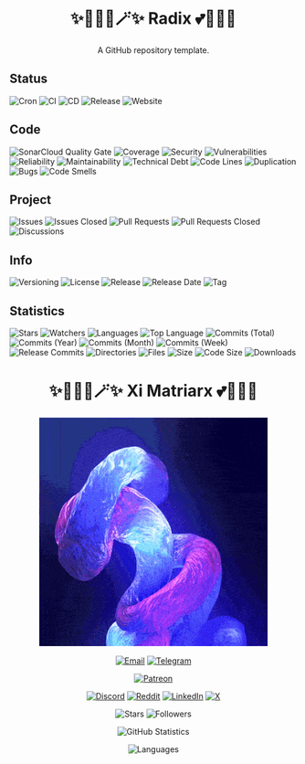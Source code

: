 <h1 align="center">✨🧚🏻‍♀️🪄✨ Radix 💕🦄🌈🏰</h1>

<p align="center">A GitHub repository template.</p>

## Status

<img src="https://github.com/XiMatriarx/radix/actions/workflows/cron.yml/badge.svg" alt="Cron">
<img src="https://github.com/XiMatriarx/radix/actions/workflows/ci.yml/badge.svg" alt="CI">
<img src="https://github.com/XiMatriarx/radix/actions/workflows/cd.yml/badge.svg" alt="CD">
<img src="https://github.com/XiMatriarx/radix/actions/workflows/release.yml/badge.svg" alt="Release">
<img src="https://img.shields.io/website?url=https%3A%2F%2Fximatriarx.io&up_message=Up&up_color=800080&down_message=Down&down_color=008080&style=flat&logo=GitHub&label=Website&labelColor=404040" alt="Website">

## Code

<img src="https://sonarcloud.io/api/project_badges/measure?project=XiMatriarx_radix&metric=alert_status" alt="SonarCloud Quality Gate">
<img src="https://sonarcloud.io/api/project_badges/measure?project=XiMatriarx_radix&metric=coverage" alt="Coverage">
<img src="https://sonarcloud.io/api/project_badges/measure?project=XiMatriarx_radix&metric=security_rating" alt="Security">
<img src="https://sonarcloud.io/api/project_badges/measure?project=XiMatriarx_radix&metric=vulnerabilities" alt="Vulnerabilities">
<img src="https://sonarcloud.io/api/project_badges/measure?project=XiMatriarx_radix&metric=reliability_rating" alt="Reliability">
<img src="https://sonarcloud.io/api/project_badges/measure?project=XiMatriarx_radix&metric=sqale_rating" alt="Maintainability">

<img src="https://sonarcloud.io/api/project_badges/measure?project=XiMatriarx_radix&metric=sqale_index" alt="Technical Debt">
<img src="https://sonarcloud.io/api/project_badges/measure?project=XiMatriarx_radix&metric=ncloc" alt="Code Lines">
<img src="https://sonarcloud.io/api/project_badges/measure?project=XiMatriarx_radix&metric=duplicated_lines_density" alt="Duplication">
<img src="https://sonarcloud.io/api/project_badges/measure?project=XiMatriarx_radix&metric=bugs" alt="Bugs">
<img src="https://sonarcloud.io/api/project_badges/measure?project=XiMatriarx_radix&metric=code_smells" alt="Code Smells">

## Project

<img src="https://img.shields.io/github/issues-raw/XiMatriarx/radix?style=flat&logo=GitHub&label=Issues&labelColor=404040&color=800080" alt="Issues">
<img src="https://img.shields.io/github/issues-closed-raw/XiMatriarx/radix?style=flat&logo=GitHub&label=Issues%20Closed&labelColor=404040&color=800080" alt="Issues Closed">
<img src="https://img.shields.io/github/issues-pr-raw/XiMatriarx/radix?style=flat&logo=GitHub&label=Pull%20Requests&labelColor=404040&color=800080" alt="Pull Requests">
<img src="https://img.shields.io/github/issues-pr-closed-raw/XiMatriarx/radix?label=Pull%20Requests%20Closed&labelColor=404040&color=800080" alt="Pull Requests Closed">
<img src="https://img.shields.io/github/discussions/XiMatriarx/radix?style=flat&logo=GitHub&label=Discussions&labelColor=404040&color=800080" alt="Discussions">

## Info

<img src="https://img.shields.io/badge/Versioning-SemVer-404040?style=flat&label=Versioning&labelColor=404040&color=800080" alt="Versioning">
<img src="https://img.shields.io/badge/License-MIT-404040?style=flat&label=License&labelColor=404040&color=800080" alt="License">

<img src="https://img.shields.io/github/v/release/XiMatriarx/radix?sort=semver&style=flat&logo=GitHub&label=Release&labelColor=404040&color=800080" alt="Release">
<img src="https://img.shields.io/github/release-date/XiMatriarx/radix?style=flat&logo=GitHub&label=Release%20Date&labelColor=404040&color=800080" alt="Release Date">
<img src="https://img.shields.io/github/v/tag/XiMatriarx/radix?sort=semver&style=flat&logo=GitHub&label=Tag&labelColor=404040&color=800080" alt="Tag">

## Statistics

<img src="https://img.shields.io/github/stars/XiMatriarx/radix?style=flat&logo=GitHub&label=Stars&labelColor=404040&color=800080" alt="Stars">
<img src="https://img.shields.io/github/watchers/XiMatriarx/radix?style=flat&logo=GitHub&label=Watchers&labelColor=404040&color=800080" alt="Watchers">

<img src="https://img.shields.io/github/languages/count/XiMatriarx/radix?style=flat&logo=GitHub&label=Languages&labelColor=404040&color=800080" alt="Languages">
<img src="https://img.shields.io/github/languages/top/XiMatriarx/radix?style=flat&logo=GitHub&label=Top%20Language&labelColor=404040&color=800080" alt="Top Language">

<img src="https://img.shields.io/github/commit-activity/t/XiMatriarx/radix?style=flat&logo=GitHub&label=Commits&labelColor=404040&color=800080" alt="Commits (Total)">
<img src="https://img.shields.io/github/commit-activity/y/XiMatriarx/radix?style=flat&logo=GitHub&label=Commits&labelColor=404040&color=800080" alt="Commits (Year)">
<img src="https://img.shields.io/github/commit-activity/m/XiMatriarx/radix?style=flat&logo=GitHub&label=Commits&labelColor=404040&color=800080" alt="Commits (Month)">
<img src="https://img.shields.io/github/commit-activity/w/XiMatriarx/radix?style=flat&logo=GitHub&label=Commits&labelColor=404040&color=800080" alt="Commits (Week)">
<img src="https://img.shields.io/github/commits-since/XiMatriarx/radix/latest?sort=semver&style=flat&logo=GitHub&label=Release%20Commits&labelColor=404040&color=800080" alt="Release Commits">

<img src="https://img.shields.io/github/directory-file-count/XiMatriarx/radix?type=dir&style=flat&logo=GitHub&label=Directories&labelColor=404040&color=800080" alt="Directories">
<img src="https://img.shields.io/github/directory-file-count/XiMatriarx/radix?type=file&style=flat&logo=GitHub&label=Files&labelColor=404040&color=800080" alt="Files">
<img src="https://img.shields.io/github/repo-size/XiMatriarx/radix?style=flat&logo=GitHub&label=Size&labelColor=404040&color=800080" alt="Size">
<img src="https://img.shields.io/github/languages/code-size/XiMatriarx/radix?style=flat&logo=GitHub&label=Code%20Size&labelColor=404040&color=800080" alt="Code Size">
<img src="https://img.shields.io/github/downloads/XiMatriarx/radix/total?style=flat&logo=GitHub&label=Downloads&labelColor=404040&color=800080" alt="Downloads">

<h1 align="center">✨🧚🏻‍♀️🪄✨ Xi Matriarx 💕🦄🌈🏰</h1>

<p align="center">
  <img src="https://github.com/XiMatriarx/ximatriarx/blob/matrix/fractal.gif">
</p>

<p align="center">
  <a href="mailto:xi@ximatriarx.io"><img src="https://img.shields.io/badge/xi%40ximatriarx.io-404040?style=flat" alt="Email"></a>
  <a href="https://t.me/ximatriarx"><img src="https://img.shields.io/badge/-Telegram-404040?style=flat&logo=Telegram" alt="Telegram"></a>
</p>

<p align="center">
  <a href="https://patreon.com/XiMatriarx" target="_blank"><img src="https://img.shields.io/badge/-Patreon-404040?style=flat&logo=Patreon" alt="Patreon"></a>
</p>

<p align="center">
  <a href="https://discord.gg/XiMatriarx" target="_blank"><img src="https://img.shields.io/discord/XiMatriarx?style=flat&logo=Discord&label=Discord&labelColor=404040&color=800080" alt="Discord"></a>
  <a href="https://www.reddit.com/r/XiMatriarx" target="_blank"><img src="https://img.shields.io/reddit/subreddit-subscribers/XiMatriarx?style=flat&logo=Reddit&label=Reddit&labelColor=404040&color=800080" alt="Reddit"></a>
  <a href="https://linkedin.com/in/XiMatriarx" target="_blank"><img src="https://img.shields.io/badge/-LinkedIn-404040?style=flat&logo=LinkedIn" alt="LinkedIn"></a>
  <a href="https://twitter.com/XiMatriarx" target="_blank"><img src="https://img.shields.io/badge/-X-404040?style=flat&logo=X" alt="X"></a>
</p>

<p align="center">
  <img src="https://img.shields.io/github/stars/XiMatriarx?style=flat&logo=GitHub&label=Stars&labelColor=404040&color=800080" alt="Stars">
  <img src="https://img.shields.io/github/followers/XiMatriarx?style=flat&logo=GitHub&label=Followers&labelColor=404040&color=800080" alt="Followers">
</p>

<p align="center">
  <img src="https://github-readme-stats.vercel.app/api?username=XiMatriarx&show=reviews,discussions_started,discussions_answered,prs_merged,prs_merged_percentage&show_icons=true&hide_title=true&hide_border=true&theme=transparent&title_color=ff00ff&text_color=808080&icon_color=ff00ff&border_color=808080&border_radius=8" alt="GitHub Statistics">
</p>

<p align="center">
  <img src="https://github-readme-stats.vercel.app/api/top-langs/?username=XiMatriarx&size_weight=1&count_weight=0&langs_count=10&layout=donut&hide_title=true&hide_border=true&theme=transparent&title_color=ff00ff&text_color=808080&border_color=808080&border_radius=8" alt="Languages">
</p>
